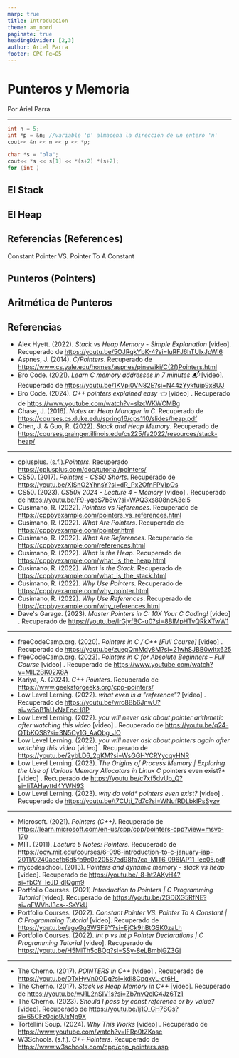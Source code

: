 ```yaml
---
marp: true
title: Introduccion
theme: am_nord
paginate: true
headingDivider: [2,3]
author: Ariel Parra
footer: CPC Γα=Ω5
---
```


<!-- _class: cover_e -->
<!-- _paginate: "" -->
<!-- _footer: ![](./img/GALLOS_black_rectangle_transparent.png) -->
<!-- _header: ![](./img/GALLOS_white_square_transparent.png) -->

# <!-- fit -->Punteros y Memoria

Por Ariel Parra

---

```c++
int n = 5;
int *p = &n; //variable 'p' almacena la dirección de un entero 'n'
cout<< &n << n << p << *p;

char *s = "ola";
cout<< *s << s[1] << *(s+2) *(s+2);
for (int )

```

## El Stack

## El Heap

## Referencias (References)
Constant Pointer VS. Pointer To A Constant 
## Punteros (Pointers)

## Aritmética de Punteros

## Referencias

- Alex Hyett. (2022). *Stack vs Heap Memory - Simple Explanation* [video]. Recuperado de <https://youtu.be/5OJRqkYbK-4?si=luRFJ6hTUlxJpWi6>
- Aspnes, J. (2014). *C/Pointers*. Recuperado de <https://www.cs.yale.edu/homes/aspnes/pinewiki/C(2f)Pointers.html>
- Bro Code. (2021). *Learn C memory addresses in 7 minutes 📬* [video]. Recuperado de <https://youtu.be/1KVpi0VN82E?si=N44zYykfuip9x8UJ>
- Bro Code. (2024). *C++ pointers explained easy 👈* [video] . Recuperado de <https://www.youtube.com/watch?v=slzcWKWCMBg>
- Chase, J. (2016). *Notes	on	Heap	Manager	in	C*. Recuperado de <https://courses.cs.duke.edu/spring16/cps110/slides/heap.pdf>
- Chen, J. & Guo, R. (2022). *Stack and Heap Memory*. Recuperado de <https://courses.grainger.illinois.edu/cs225/fa2022/resources/stack-heap/>

---

- cplusplus. (s.f.).*Pointers*. Recuperado <https://cplusplus.com/doc/tutorial/pointers/>
- CS50. (2017). *Pointers - CS50 Shorts*. Recuperado de <https://youtu.be/XISnO2YhnsY?si=dR_Px2OfnFPVlpOs>
- CS50. (2023). *CS50x 2024 - Lecture 4 - Memory* [video] . Recuperado de <https://youtu.be/F9-yqoS7b8w?si=WAQ3xs808ncA3el5>
- Cusimano, R. (2022). *Pointers vs References*. Recuperado de <https://cppbyexample.com/pointers_vs_references.html>
- Cusimano, R. (2022). *What Are Pointers*. Recuperado de <https://cppbyexample.com/pointer.html>
- Cusimano, R. (2022). *What Are References*. Recuperado de <https://cppbyexample.com/references.html>
- Cusimano, R. (2022). *What is the Heap*. Recuperado de <https://cppbyexample.com/what_is_the_heap.html>
- Cusimano, R. (2022). *What is the Stack*. Recuperado de <https://cppbyexample.com/what_is_the_stack.html>
- Cusimano, R. (2022). *Why Use Pointers*. Recuperado de <https://cppbyexample.com/why_pointer.html>
- Cusimano, R. (2022). *Why Use References*. Recuperado de <https://cppbyexample.com/why_references.html>
- Dave's Garage. (2023). *Master Pointers in C: 10X Your C Coding!* [video] . Recuperado de <https://youtu.be/IrGjyfBC-u0?si=8BlMpHTvQRkXTwW1>

---
- freeCodeCamp.org. (2020). *Pointers in C / C++ [Full Course]* [video] . Recuperado de <https://youtu.be/zuegQmMdy8M?si=21whSJBB0wItx625>
- freeCodeCamp.org. (2023). *Pointers in C for Absolute Beginners – Full Course* [video] . Recuperado de <https://www.youtube.com/watch?v=MIL2BK02X8A>
- Kariya, A. (2024). *C++ Pointers*. Recuperado de <https://www.geeksforgeeks.org/cpp-pointers/>
- Low Level Lerning. (2022). *what even is a "reference"?* [video] . Recuperado de <https://youtu.be/wro8Bb6JnwU?si=w5oB1hUxNzEpcH8P>
- Low Level Lerning. (2022). *you will never ask about pointer arithmetic after watching this video* [video] . Recuperado de <https://youtu.be/q24-QTbKQS8?si=3N5Cy1G_AaObg_JO>
- Low Level Lerning. (2022). *you will never ask about pointers again after watching this video* [video] . Recuperado de <https://youtu.be/2ybLD6_2gKM?si=WsGGHYCRYycqyHNR>
- Low Level Lerning. (2023). *The Origins of Process Memory | Exploring the Use of Various Memory Allocators in Linux C* pointers even exist?* [video] . Recuperado de <https://youtu.be/c7xf5dvUb_Q?si=liTAHayttd4YWN93>
- Low Level Lerning. (2023). *why do void\* pointers even exist?* [video] . Recuperado de <https://youtu.be/t7CUti_7d7c?si=WNufRDLbkIPsSyzv>

---

- Microsoft. (2021). *Pointers (C++)*. Recuperado de <https://learn.microsoft.com/en-us/cpp/cpp/pointers-cpp?view=msvc-170>
- MIT. (2011). *Lecture 5 Notes: Pointers*. Recuperado de <https://ocw.mit.edu/courses/6-096-introduction-to-c-january-iap-2011/0240aeefb6d5fb9c0a20587ed98fa7ca_MIT6_096IAP11_lec05.pdf>
- mycodeschool. (2013). *Pointers and dynamic memory - stack vs heap* [video]. Recuperado de <https://youtu.be/_8-ht2AKyH4?si=fbCY_IeJD_dIQgm9>
- Portfolio Courses. (2021).*Introduction to Pointers | C Programming Tutorial* [video]. Recuperado de <https://youtu.be/2GDiXG5RfNE?si=qEWVhJ3cs--SsYkU> 
- Portfolio Courses. (2022). *Constant Pointer VS. Pointer To A Constant | C Programming Tutorial* [video]. Recuperado de <https://youtu.be/egvGq3WSF9Y?si=EjCk9hBtGSK0zaLh>
- Portfolio Courses. (2022). *int *p vs int* p Pointer Declarations | C Programming Tutorial* [video]. Recuperado de <https://youtu.be/H5MlTh5cBOg?si=SSy-8eLBmbjGZ3Gj>

---

- The Cherno. (2017). *POINTERS in C++* [video] . Recuperado de <https://youtu.be/DTxHyVn0ODg?si=kdi8CpqxyL-ct6H_>
- The Cherno. (2017). *Stack vs Heap Memory in C++* [video]. Recuperado de <https://youtu.be/wJ1L2nSIV1s?si=Zb7nvQelG4Jz6Tz1>
- The Cherno. (2023). *Should I pass by const reference or by value?* [video]. Recuperado de <https://youtu.be/lj1O_GH7SGs?si=65CFz0ojo9JxNp9X>
- Tortellini Soup. (2024). *Why This Works* [video] . Recuperado de <https://www.youtube.com/watch?v=lFRp0tZKosc>
- W3Schools. (s.f.). *C++ Pointers*. Recuperado de <https://www.w3schools.com/cpp/cpp_pointers.asp>
